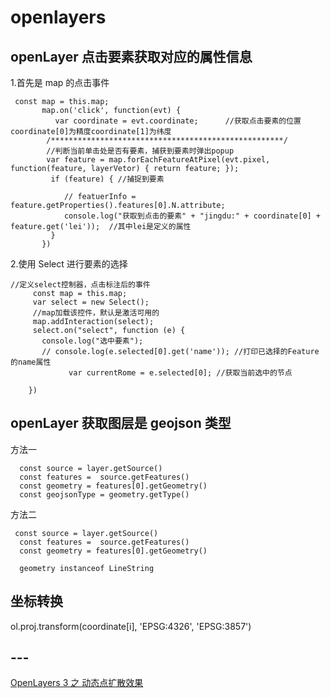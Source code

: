 # openlayers

## openLayer 点击要素获取对应的属性信息

1.首先是 map 的点击事件

```
 const map = this.map;
       map.on('click', function(evt) {
          var coordinate = evt.coordinate;      //获取点击要素的位置coordinate[0]为精度coordinate[1]为纬度
        /****************************************************/
        //判断当前单击处是否有要素，捕获到要素时弹出popup
        var feature = map.forEachFeatureAtPixel(evt.pixel, function(feature, layerVetor) { return feature; });
         if (feature) { //捕捉到要素

            // featuerInfo = feature.getProperties().features[0].N.attribute;
            console.log("获取到点击的要素" + "jingdu:" + coordinate[0] + feature.get('lei'));  //其中lei是定义的属性
         }
       })

```

2.使用 Select 进行要素的选择

```
//定义select控制器，点击标注后的事件
     const map = this.map;
     var select = new Select();
     //map加载该控件，默认是激活可用的
     map.addInteraction(select);
     select.on("select", function (e) {
       console.log("选中要素");
       // console.log(e.selected[0].get('name')); //打印已选择的Feature的name属性
             var currentRome = e.selected[0]; //获取当前选中的节点

    })

```

## openLayer 获取图层是 geojson 类型

方法一

```
  const source = layer.getSource()
  const features =  source.getFeatures()
  const geometry = features[0].getGeometry()
  const geojsonType = geometry.getType()
```

方法二

```
 const source = layer.getSource()
  const features =  source.getFeatures()
  const geometry = features[0].getGeometry()

  geometry instanceof LineString

```

## 坐标转换

ol.proj.transform(coordinate[i], 'EPSG:4326', 'EPSG:3857')

## ---

[OpenLayers 3 之 动态点扩散效果](https://blog.csdn.net/qingyafan/article/details/49848455?utm_medium=distribute.pc_relevant_download.none-task-blog-baidujs-3.nonecase&depth_1-utm_source=distribute.pc_relevant_download.none-task-blog-baidujs-3.nonecase)
